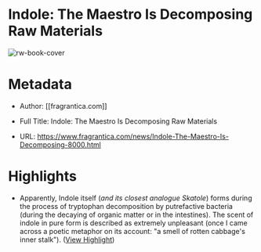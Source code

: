 # Indole: The Maestro Is Decomposing Raw Materials

![rw-book-cover](https://fimgs.net/mdimg/vijesti/o.8000.2.jpg)

# Metadata
- Author: [[fragrantica.com]]
- Full Title: Indole: The Maestro Is Decomposing Raw Materials

- URL: https://www.fragrantica.com/news/Indole-The-Maestro-Is-Decomposing-8000.html

# Highlights
- Apparently, Indolе itself (*and its closest* *analogue Skatole*) forms during the process of tryptophan decomposition by putrefactive bacteria (during the decaying of organic matter or in the intestines). The scent of indole in pure form is described as extremely unpleasant (once I came across a poetic metaphor on its account: "a smell of rotten cabbage's inner stalk"). ([View Highlight](https://read.readwise.io/read/01h912wgfcg1cm37a10cx8smz9))
